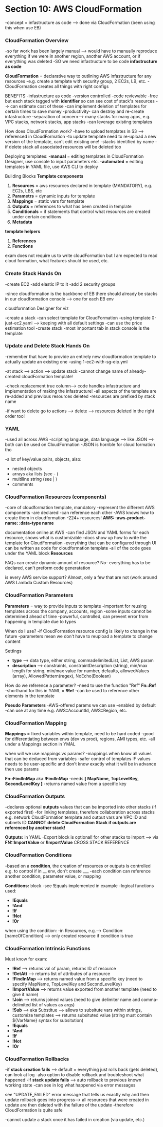 # Section 10: AWS CloudFormation 
-concept = infastructure as code --> done via CloudFormation (been using this when use EB)

### CloudFormation Overview
-so far work has been largely manual --> would have to manually reproduce everything if we were in another region, another AWS account, or if everything was deleted
-SO we need infastructure to be code **infastructure as code**

**CloudFormation** = declarative way to outlining AWS infastructure for any resources 
-e.g. create a template with security group, 2 EĆ2s, LB, etc. 
-CloudFormation creates all things with right configs

BENEFITS
-infastructure as code
-version controlled 
-code reviewable 
-free but each stack tagged with **identifier** so can see cost of stack's resources --> can estimate cost of these 
-can implement deletion of templates for certain times to save money 
-productivity- can destroy and re-create infastructure 
-separation of concern--> many stacks for many apps, e.g. VPC stacks, network stacks, app stacks
-can leverage existing templates

How does CloudFormation work? 
-have to upload templates in S3 --> referenced in CloudFormation 
-to update template need to re-upload a new version of the template, can't edit existing one!
-stacks identified by name 
-if delete stack all associated resources will be deleted too 

Deploying templates: 
-**manual** = editing templates in CloudFormation Designer, use console to input parameters etc. 
-**automated** = editing templates in YAML file, use AWS CLI to deploy

Building Blocks
**Template components** 
1. **Resources** = aws resources declared in template (MANDATORY), e.g. EC2s, LBS, etc
1. **Parametrs** = dynamic inputs for template 
1. **Mappings** = static vars for template 
1. **Outputs** = references to what has been created in template
1. **Conditionals** = if statements that control what resources are created under certain conditions 
1. **Metadata** 

**template helpers** 
1. **References**
1. **Functions** 

exam does not require us to write cloudFormation but I am expected to read cloud formation, what features should be used, etc. 

### Create Stack Hands On 
-create EC2
-add elastic IP to it 
-add 2 security groups 

-since cloudformation is the backbone of EB there should already be stacks in our cloudformation console --> one for each EB env 

cloudformation Designer for viz 

-create a stack 
-can select template for CloudFormation
-using template 0-just-ec2.yaml --> keeping with all default settings
-can use the price estimation tool 
-create stack 
-most important tab in stack console is the template 

### Update and Delete Stack Hands On 
-remember that have to provide an entirely new cloudformation template to actually update an existing one 
-using 1-ec2-with-sg-eip.yml 

-at stack --> action --> update stack 
-cannot change name of already-created cloudFormation template!

-check replacement true column--> code handles infastructure and implementation of making the infastructure! 
-all aspects of the template are re-added and previous resources deleted
-resources are prefixed by stack name

-if want to delete go to actions --> delete --> resources deleted in the right order too! 

### YAML 
-used all across AWS 
-scripting language, data language --> like JSON --> both can be used on CloudFormation
-JSON is horrible for cloud formation tho 

-a lot of key/value pairs, objects, also:
* nested objects
* arrays aka lists (see - )
* multiline string (see | )
* comments 

### CloudFormation Resources (components)
-core of cloudformation template, mandatory 
-represent the different AWS components 
-are declared 
-can reference each other 
-AWS knows how to create them in cloudformation 
-224+ resources! **AWS: :aws-product-name: :data-type name**

documentation online at AWS
-can find JSON and YAML forms for each resource, shows what is customizable 
-docs show up how to write the template for CloudFormation
-everything that can be configured through UI can be written as code for cloudformation template
-all of the code goes under the YAML block **Resources**

FAQs
can create dynamic amount of resource? No- everything has to be declared, can't preform code generatation 

is every AWS service support? Almost, only a few that are not (work around AWS Lambda Custom Resources)

### CloudFormation Parameters 
**Parameters** = way to provide inputs to template 
-important for reusing templates across the company, accounts, region 
-some inputs cannot be determined ahead of time
-powerful, controlled, can prevent error from happening in template due to types

When do I use? 
-if CloudFormation resource config is likely to change in the future 
-parameters mean we don't have to reupload a template to change content


Settings
* **type** --> data type, either string, commadelimitedList, List<type>, AWS param
* **description** --> constraints, constraintDescription (string), min/max length for string, min/max value for number, defaults, allowedValues (array), AllowedPattern(regex), NoEcho(Boolean)

How do we reference a parameter? 
-need to use the function "Ref" **Fn::Ref**
-shorthand for this in YAML = **!Ref**
-can be used to reference other elements in the template

**Pseudo Parameters**
-AWS-offered params we can use 
-enabled by default 
-can use at any time
e.g. AWS::AccountId, AWS::Region, etc.

### CloudFormation Mapping 
**Mappings** = fixed variables within template, need to be hard coded
-good for differentiating between envs (dev vs prod), regions, AMI types, etc. 
-all under a Mappings section in YMAL 

when will we use mappings vs params? 
-mappings when know all values that can be deduced from variables
-safer control of templates
IF values needs to be user-specific and don't know exactly what it will be in advance then use params 

**Fn::FindInMap** aka **!FindInMap** 
-needs **[ MapName, TopLevelKey, SecondLevelKey ]**
-returns named value from a specific key 

### CloudFormation Outputs
-declares optional **outputs** values that can be imported into other stacks (if exported first)
-for linking templates, therefore collaboration across stacks
e.g. network CloudFormation template and output vars are VPC ID and subnets ID
**CANNOT delete CloudFormation Stack if outputs are referenced by another stack!**

**Outputs:** in YAML
-Export block is optional! for other stacks to import --> via **FN::ImportValue** or **!ImportValue**
CROSS STACK REFERENCE

### CloudFormation Conditions 
-based on a **condition**, the creation of resources or outputs is controlled
e.g. to control if in __ env, don't create ___
-each condition can reference another condition, parameter value, or mapping 

**Conditions:** block
-see !Equals implemented in example
-logical functions used: 
* **!Equals**
* **!And**
* **!If**
* **!Not**
* **!Or** 

when using the condition:
-in Resources, e.g.--> Condition: [nameOfCondition] --> only created resource if condition is true

### CloudFormation Intrinsic Functions
Must know for exam: 
* **!Ref** --> returns val of param, returns ID of resource
* **!GetAtt** --> returns list of attributes of a resource
* **!FindInMap** --> returns named value from a specific key (need to specify MapName, TopLevelKey and SecondLevelKey)
* **!ImportValue** --> returns value exported from another template (need to give it name)
* **!Join** --> returns joined values (need to give delimiter name and comma-delimited list of values as args)
* **!Sub** --> aka Substitue --> allows to subsitute vars within strings, customize templates --> returns subsituted value (string must contain ${VarName} syntax for subsitution)
* **!Equals**
* **!And**
* **!If**
* **!Not**
* **!Or** 

### CloudFormation Rollbacks
-if **stack creation fails** --> default = everything just rolls back (gets deleted), can look at log 
-also option to disable rollback and troubleshoot what happened 
-if **stack update fails** --> auto rollback to previous known working state 
-can see in log what happened via error messages

see "UPDATE_FAILED" error message that tells us exactly why and then update rollback goes into progress--> all resources that were created in update are then deleted with the failure of the update
-therefore CloudFormation is quite safe

-cannot update a stack once it has failed in creation (via update, etc.)